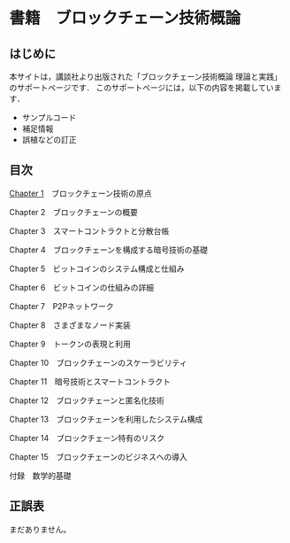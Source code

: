 # 書籍　ブロックチェーン技術概論

## はじめに

本サイトは，講談社より出版された「ブロックチェーン技術概論 理論と実践」のサポートページです．
このサポートページには，以下の内容を掲載しています．

- サンプルコード
- 補足情報
- 誤植などの訂正

## 目次
[Chapter 1](/Chapter1.md)　ブロックチェーン技術の原点

Chapter 2　ブロックチェーンの概要

Chapter 3　スマートコントラクトと分散台帳

Chapter 4　ブロックチェーンを構成する暗号技術の基礎

Chapter 5　ビットコインのシステム構成と仕組み

Chapter 6　ビットコインの仕組みの詳細

Chapter 7　P2Pネットワーク

Chapter 8　さまざまなノード実装

Chapter 9　トークンの表現と利用

Chapter 10　ブロックチェーンのスケーラビリティ

Chapter 11　暗号技術とスマートコントラクト

Chapter 12　ブロックチェーンと匿名化技術

Chapter 13　ブロックチェーンを利用したシステム構成

Chapter 14　ブロックチェーン特有のリスク

Chapter 15　ブロックチェーンのビジネスへの導入

付録　数学的基礎


## 正誤表
まだありません。

